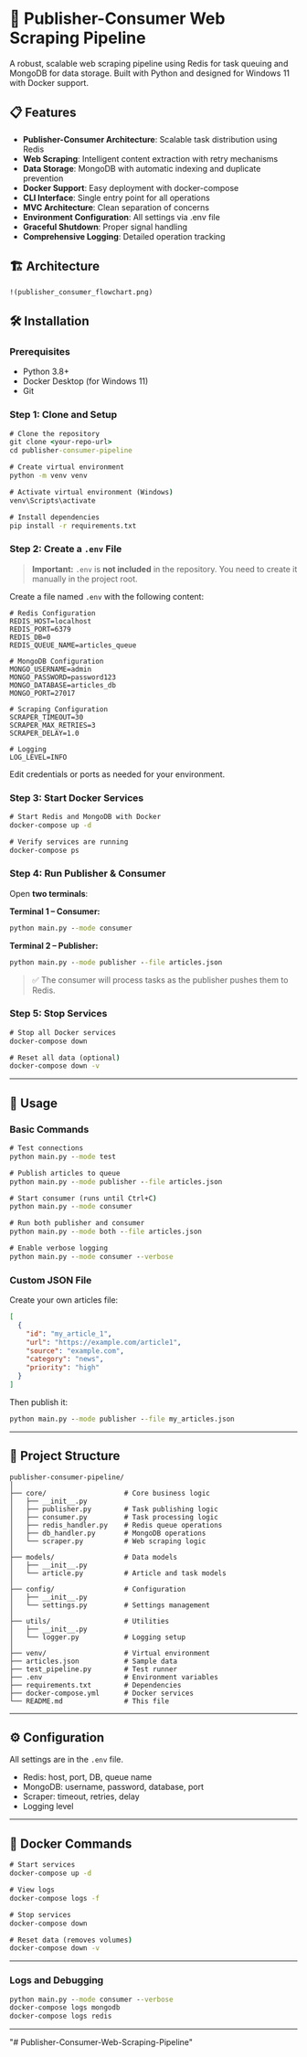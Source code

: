 # 🚀 Publisher-Consumer Web Scraping Pipeline

A robust, scalable web scraping pipeline using Redis for task queuing and MongoDB for data storage. Built with Python and designed for Windows 11 with Docker support.

## 📋 Features

* **Publisher-Consumer Architecture**: Scalable task distribution using Redis
* **Web Scraping**: Intelligent content extraction with retry mechanisms
* **Data Storage**: MongoDB with automatic indexing and duplicate prevention
* **Docker Support**: Easy deployment with docker-compose
* **CLI Interface**: Single entry point for all operations
* **MVC Architecture**: Clean separation of concerns
* **Environment Configuration**: All settings via .env file
* **Graceful Shutdown**: Proper signal handling
* **Comprehensive Logging**: Detailed operation tracking

## 🏗️ Architecture

```
!(publisher_consumer_flowchart.png)
```

## 🛠️ Installation

### Prerequisites

* Python 3.8+
* Docker Desktop (for Windows 11)
* Git

### Step 1: Clone and Setup

```cmd
# Clone the repository
git clone <your-repo-url>
cd publisher-consumer-pipeline

# Create virtual environment
python -m venv venv

# Activate virtual environment (Windows)
venv\Scripts\activate

# Install dependencies
pip install -r requirements.txt
```

### Step 2: Create a `.env` File

> **Important:** `.env` is **not included** in the repository.
> You need to create it manually in the project root.

Create a file named `.env` with the following content:

```env
# Redis Configuration
REDIS_HOST=localhost
REDIS_PORT=6379
REDIS_DB=0
REDIS_QUEUE_NAME=articles_queue

# MongoDB Configuration
MONGO_USERNAME=admin
MONGO_PASSWORD=password123
MONGO_DATABASE=articles_db
MONGO_PORT=27017

# Scraping Configuration
SCRAPER_TIMEOUT=30
SCRAPER_MAX_RETRIES=3
SCRAPER_DELAY=1.0

# Logging
LOG_LEVEL=INFO
```

Edit credentials or ports as needed for your environment.

### Step 3: Start Docker Services

```cmd
# Start Redis and MongoDB with Docker
docker-compose up -d

# Verify services are running
docker-compose ps
```

### Step 4: Run Publisher & Consumer

Open **two terminals**:

**Terminal 1 – Consumer:**

```cmd
python main.py --mode consumer
```

**Terminal 2 – Publisher:**

```cmd
python main.py --mode publisher --file articles.json
```

> ✅ The consumer will process tasks as the publisher pushes them to Redis.

### Step 5: Stop Services

```cmd
# Stop all Docker services
docker-compose down

# Reset all data (optional)
docker-compose down -v
```

---

## 🚀 Usage

### Basic Commands

```cmd
# Test connections
python main.py --mode test

# Publish articles to queue
python main.py --mode publisher --file articles.json

# Start consumer (runs until Ctrl+C)
python main.py --mode consumer

# Run both publisher and consumer
python main.py --mode both --file articles.json

# Enable verbose logging
python main.py --mode consumer --verbose
```

### Custom JSON File

Create your own articles file:

```json
[
  {
    "id": "my_article_1",
    "url": "https://example.com/article1",
    "source": "example.com",
    "category": "news",
    "priority": "high"
  }
]
```

Then publish it:

```cmd
python main.py --mode publisher --file my_articles.json
```

---

## 📁 Project Structure

```
publisher-consumer-pipeline/
│
├── core/                   # Core business logic
│   ├── __init__.py
│   ├── publisher.py        # Task publishing logic
│   ├── consumer.py         # Task processing logic
│   ├── redis_handler.py    # Redis queue operations
│   ├── db_handler.py       # MongoDB operations
│   └── scraper.py          # Web scraping logic
│
├── models/                 # Data models
│   ├── __init__.py
│   └── article.py          # Article and task models
│
├── config/                 # Configuration
│   ├── __init__.py
│   └── settings.py         # Settings management
│
├── utils/                  # Utilities
│   ├── __init__.py
│   └── logger.py           # Logging setup
│
├── venv/                   # Virtual environment
├── articles.json           # Sample data
├── test_pipeline.py        # Test runner
├── .env                    # Environment variables
├── requirements.txt        # Dependencies
├── docker-compose.yml      # Docker services
└── README.md               # This file
```

---

## ⚙️ Configuration

All settings are in the `.env` file.

* Redis: host, port, DB, queue name
* MongoDB: username, password, database, port
* Scraper: timeout, retries, delay
* Logging level

---

## 🐳 Docker Commands

```cmd
# Start services
docker-compose up -d

# View logs
docker-compose logs -f

# Stop services
docker-compose down

# Reset data (removes volumes)
docker-compose down -v
```

---


### Logs and Debugging

```cmd
python main.py --mode consumer --verbose
docker-compose logs mongodb
docker-compose logs redis
```

---


"# Publisher-Consumer-Web-Scraping-Pipeline" 
